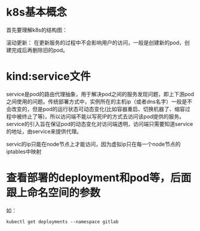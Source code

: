 # k8s基本概念

首先要理解k8s的结构图：


滚动更新：
在更新服务的过程中不会影响用户的访问，一般是创建新的pod，创建完成后再删除旧的pod。

# kind:service文件
service是pod的路由代理抽象，用于解决pod之间的服务发现问题，即上下游pod之间使用的问题。传统部署方式中，实例所在的主机ip（或者dns名字）一般是不会改变的，但是pod的运行状态可动态变化(比如容器重启、切换机器了、缩容过程中被终止了等)，所以访问端不能以写死IP的方式去访问该pod提供的服务。service的引入旨在保证pod的动态变化对访问端透明，访问端只需要知道service的地址，由service来提供代理。

servic的ip只能在node节点上才能访问，因为虚拟ip只在每一个node节点的iptables中映射

# 查看部署的deployment和pod等，后面跟上命名空间的参数
如：
```
kubectl get deployments --namespace gitlab
```

